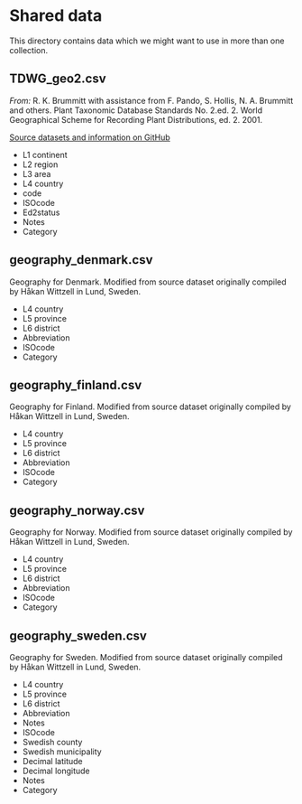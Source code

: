 Shared data
===========

This directory contains data which we might want to use in more than one collection.


TDWG_geo2.csv
-------------

*From:* R. K. Brummitt with assistance from F. Pando, S. Hollis, N. A. Brummitt and others. Plant Taxonomic Database Standards No. 2.ed. 2. World Geographical Scheme for Recording Plant Distributions, ed. 2.  2001.

[Source datasets and information on GitHub](https://github.com/tdwg/prior-standards/tree/master/world-geographical-scheme-for-recording-plant-distributions)

* L1 continent
* L2 region
* L3 area
* L4 country
* code
* ISOcode
* Ed2status
* Notes
* Category


geography_denmark.csv
--------------------
Geography for Denmark. Modified from source dataset originally compiled by Håkan Wittzell in Lund, Sweden.

* L4 country
* L5 province
* L6 district
* Abbreviation
* ISOcode
* Category


geography_finland.csv
--------------------
Geography for Finland. Modified from source dataset originally compiled by Håkan Wittzell in Lund, Sweden.

* L4 country
* L5 province
* L6 district
* Abbreviation
* ISOcode
* Category


geography_norway.csv
--------------------
Geography for Norway. Modified from source dataset originally compiled by Håkan Wittzell in Lund, Sweden.

* L4 country
* L5 province
* L6 district
* Abbreviation
* ISOcode
* Category


geography_sweden.csv
--------------------
Geography for Sweden. Modified from source dataset originally compiled by Håkan Wittzell in Lund, Sweden.

* L4 country
* L5 province
* L6 district
* Abbreviation
* Notes
* ISOcode
* Swedish county
* Swedish municipality
* Decimal latitude
* Decimal longitude
* Notes
* Category

